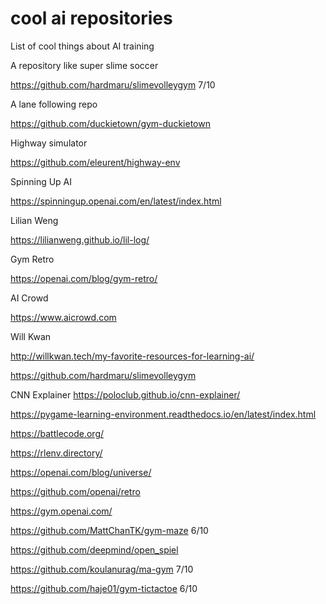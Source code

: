 # cool ai repositories
List of cool things about AI training

A repository like super slime soccer

https://github.com/hardmaru/slimevolleygym 7/10


A lane following repo

https://github.com/duckietown/gym-duckietown

Highway simulator

https://github.com/eleurent/highway-env

Spinning Up AI

https://spinningup.openai.com/en/latest/index.html

Lilian Weng

https://lilianweng.github.io/lil-log/

Gym Retro

https://openai.com/blog/gym-retro/

AI Crowd

https://www.aicrowd.com

Will Kwan

http://willkwan.tech/my-favorite-resources-for-learning-ai/

https://github.com/hardmaru/slimevolleygym

CNN Explainer
https://poloclub.github.io/cnn-explainer/

https://pygame-learning-environment.readthedocs.io/en/latest/index.html

https://battlecode.org/

https://rlenv.directory/

https://openai.com/blog/universe/

https://github.com/openai/retro

https://gym.openai.com/

https://github.com/MattChanTK/gym-maze 6/10

https://github.com/deepmind/open_spiel

https://github.com/koulanurag/ma-gym 7/10

https://github.com/haje01/gym-tictactoe 6/10
